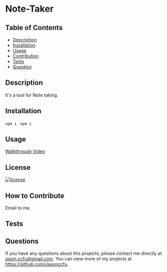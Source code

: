 # Note-Taker

## Table of Contents

- [Description](#description)
- [Installation](#installation)
- [Usage](#usage)
- [Contribution](#how)
- [Tests](#tests)
- [Question](#question)

## Description

It's a tool for Note taking.

## Installation

`npm i `
`npm i `

## Usage

[Walkthrough Video](https://watch.screencastify.com/)

## License

[![license](https://img.shields.io/badge/license-MIT-blue)](https://shields.io)

## How to Contribute

Email to me.

## Tests



## Questions

If you have any questions about this projects, please contact me directly at jason.ccfu@gmail.com. You can view more of my projects at https://github.com/Jasonccfu.
